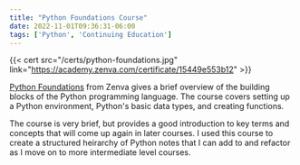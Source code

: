```yaml
---
title: "Python Foundations Course"
date: 2022-11-01T09:36:31-06:00
tags: ['Python', 'Continuing Education']
---
```


{{< cert src="/certs/python-foundations.jpg" link="https://academy.zenva.com/certificate/15449e553b12" >}}

[Python Foundations](https://academy.zenva.com/product/python-foundations/) from Zenva gives a brief overview of the building blocks of the Python programming language. The course covers setting up a Python environment, Python's basic data types, and creating functions.

The course is very brief, but provides a good introduction to key terms and concepts that will come up again in later courses. I used this course to create a structured heirarchy of Python notes that I can add to and refactor as I move on to more intermediate level courses.
